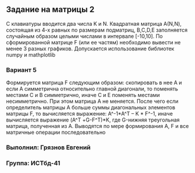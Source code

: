 ## Задание на матрицы 2

С клавиатуры вводится два числа K и N. Квадратная матрица А(N,N), состоящая из 4-х равных по размерам подматриц, B,C,D,E заполняется случайным образом целыми числами в интервале [-10,10]. По сформированной матрице F (или ее частям) необходимо вывести не менее 3 разных графиков.
Допускается использование библиотек numpy  и mathplotlib

### Вариант 5
Формируется матрица F следующим образом: скопировать в нее А и если А симметрична относительно главной диагонали, то поменять местами С и  В симметрично, иначе С и Е поменять местами несимметрично. При этом матрица А не меняется. После чего если определитель матрицы А больше суммы диагональных элементов матрицы F, то вычисляется выражение: A^-1*A^T – K * F^-1, иначе вычисляется выражение (A^Т +G-F^Т)*K, где G-нижняя треугольная матрица, полученная из А. Выводятся по мере формирования А, F и все матричные операции последовательно

### Выполнил: Грязнов Евгений 
### Группа: ИСТбд-41